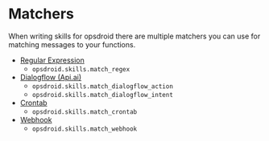 # Matchers

When writing skills for opsdroid there are multiple matchers you can use for matching messages to your functions.

 * [Regular Expression](matchers/regex)
    * `opsdroid.skills.match_regex`
 * [Dialogflow (Api.ai)](matchers/dialogflow)
    * `opsdroid.skills.match_dialogflow_action`
    * `opsdroid.skills.match_dialogflow_intent`
 * [Crontab](matchers/crontab)
    * `opsdroid.skills.match_crontab`
 * [Webhook](matchers/webhook)
    * `opsdroid.skills.match_webhook`
